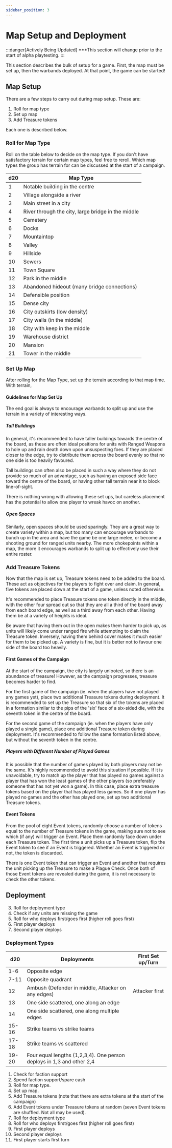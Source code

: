 ```yaml
---
sidebar_position: 3
---
```

# Map Setup and Deployment

:::danger[Actively Being Updated]
***This section will change prior to the start of alpha playtesting.
:::

This section describes the bulk of setup for a game. First, the map must be set up, then the warbands deployed. At that point, the game can be started!
## Map Setup

There are a few steps to carry out during map setup. These are:

1. Roll for map type
2. Set up map
3. Add Treasure tokens

Each one is described below.
### Roll for Map Type

Roll on the table below to decide on the map type. If you don't have satisfactory terrain for certain map types, feel free to reroll. Which map types the group has terrain for can be discussed at the start of a campaign.

| d20 | Map Type                                           |
| --- | -------------------------------------------------- |
| 1   | Notable building in the centre                     |
| 2   | Village alongside a river                          |
| 3   | Main street in a city                              |
| 4   | River through the city, large bridge in the middle |
| 5   | Cemetery                                           |
| 6   | Docks                                              |
| 7   | Mountaintop                                        |
| 8   | Valley                                             |
| 9   | Hillside                                           |
| 10  | Sewers                                             |
| 11  | Town Square                                        |
| 12  | Park in the middle                                 |
| 13  | Abandoned hideout (many bridge connections)        |
| 14  | Defensible position                                |
| 15  | Dense city                                         |
| 16  | City outskirts (low density)                       |
| 17  | City walls (in the middle)                         |
| 18  | City with keep in the middle                       |
| 19  | Warehouse district                                 |
| 20  | Mansion                                            |
| 21  | Tower in the middle                                |

### Set Up Map

After rolling for the Map Type, set up the terrain according to that map time. With terrain, 

<!--
JP 28-10-25: Add more here. Don't forget board size and where to set up (ie. flat clear surface yadda yadda)
-->
#### Guidelines for Map Set Up

The end goal is always to encourage warbands to split up and use the terrain in a variety of interesting ways.

<!--
JP 28-10-25: Add more here.
-->
##### Tall Buildings

In general, it's recommended to have taller buildings towards the centre of the board, as these are often ideal positions for units with Ranged Weapons to hole up and rain death down upon unsuspecting foes. If they are placed closer to the edge, try to distribute them across the board evenly so that no one side is too heavily favoured.

Tall buildings can often also be placed in such a way where they do not provide so much of an advantage, such as having an exposed side face toward the centre of the board, or having other tall terrain near it to block line-of-sight.

There is nothing wrong with allowing these set ups, but careless placement has the potential to allow one player to wreak havoc on another.

##### Open Spaces

Similarly, open spaces should be used sparingly. They are a great way to create variety within a map, but too many can encourage warbands to bunch up in the area and have the game be one large melee, or become a shooting ground for ranged units nearby. The more chokepoints within a map, the more it encourages warbands to split up to effectively use their entire roster.


### Add Treasure Tokens

Now that the map is set up, Treasure tokens need to be added to the board. These act as objectives for the players to fight over and claim. In general, five tokens are placed down at the start of a game, unless noted otherwise.

It's recommended to place Treasure tokens one token directly in the middle, with the other four spread out so that they are all a third of the board away from each board edge, as well as a third away from each other. Having them be at a variety of heights is ideal.

Be aware that having them out in the open makes them harder to pick up, as units will likely come under ranged fire while attempting to claim the Treasure token. Inversely, having them behind cover makes it much easier for them to be picked up. A variety is fine, but it is better not to favour one side of the board too heavily.

<!--
JP 28-10-25: Add in diagrams to make it easy to understand.

-->
#### First Games of the Campaign

At the start of the campaign, the city is largely unlooted, so there is an abundance of treasure! However, as the campaign progresses, treasure becomes harder to find.

For the first game of the campaign (ie. when the players have not played any games yet), place two additional Treasure tokens during deployment. It is recommended to set up the Treasure so that six of the tokens are placed in a formation similar to the pips of the 'six' face of a six-sided die, with the seventh token in the centre of the board.

For the second game of the campaign (ie. when the players have only played a single game), place one additional Treasure token during deployment. It's recommended to follow the same formation listed above, but without the seventh token in the centre.

##### Players with Different Number of Played Games

It is possible that the number of games played by both players may not be the same. It's highly recommended to avoid this situation if possible. If it is unavoidable, try to match up the player that has played no games against a player that has won the least games of the other players (so preferably someone that has not yet won a game). In this case, place extra treasure tokens based on the player that has played less games. So if one player has played no games and the other has played one, set up two additional Treasure tokens.

#### Event Tokens

From the pool of eight Event tokens, randomly choose a number of tokens equal to the number of Treasure tokens in the game, making sure not to see which (if any) will trigger an Event. Place them randomly face down under each Treasure token. The first time a unit picks up a Treasure token, flip the Event token to see if an Event is triggered. Whether an Event is triggered or not, the token is discarded.

There is one Event token that can trigger an Event and another that requires the unit picking up the Treasure to make a Plague Check. Once both of those Event tokens are revealed during the game, it is not necessary to check the other tokens.
## Deployment



3. Roll for deployment type
4. Check if any units are missing the game
5. Roll for who deploys first/goes first (higher roll goes first)
6. First player deploys
7. Second player deploys
### Deployment Types

| d20   | Deployments                                                           | First Set up/Turn |
| ----- | --------------------------------------------------------------------- | ----------------- |
| 1-6   | Opposite edge                                                         |                   |
| 7-11  | Opposite quadrant                                                     |                   |
| 12    | Ambush (Defender in middle, Attacker on any edges)                    | Attacker first    |
| 13    | One side scattered, one along an edge                                 |                   |
| 14    | One side scattered, one along multiple edges                          |                   |
| 15-16 | Strike teams vs strike teams                                          |                   |
| 17-18 | Strike teams vs scattered                                             |                   |
| 19-20 | Four equal lengths (1,2,3,4). One person deploys in 1,3 and other 2,4 |                   |



1. Check for faction support
2. Spend faction support/spare cash
3. Roll for map type.
4. Set up map.
5. Add Treasure tokens (note that there are extra tokens at the start of the campaign)
6. Add Event tokens under Treasure tokens at random (seven Event tokens are shuffled. Not all may be used).
7. Roll for deployment type
8. Roll for who deploys first/goes first (higher roll goes first)
9. First player deploys
10. Second player deploys
11. First player starts first turn